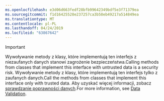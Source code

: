 ```yaml
---
ms.openlocfilehash: e3d06d663fedf28bfb99642349bdf5e3f71379ea
ms.sourcegitcommit: f1d16425528e237257ca3b58eb49217a514849ea
ms.translationtype: MT
ms.contentlocale: pl-PL
ms.lasthandoff: 04/24/2019
ms.locfileid: "63867642"
---
```

> [!IMPORTANT]
> <span data-ttu-id="08b4d-101">Wywoływanie metody z klasy, które implementują ten interfejs z niezaufanych danych stanowi zagrożenie bezpieczeństwa.</span><span class="sxs-lookup"><span data-stu-id="08b4d-101">Calling methods from classes that implement this interface with untrusted data is a security risk.</span></span> <span data-ttu-id="08b4d-102">Wywoływanie metody z klasy, które implementują ten interfejs tylko z zaufanych danych.</span><span class="sxs-lookup"><span data-stu-id="08b4d-102">Call the methods from classes that implement this interface only with trusted data.</span></span> <span data-ttu-id="08b4d-103">Aby uzyskać więcej informacji, zobacz [sprawdzanie poprawności danych](https://www.owasp.org/index.php/Data_Validation).</span><span class="sxs-lookup"><span data-stu-id="08b4d-103">For more information, see [Data Validation](https://www.owasp.org/index.php/Data_Validation).</span></span>